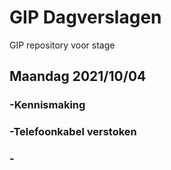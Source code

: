 # GIP Dagverslagen
GIP repository voor stage

## Maandag 2021/10/04<br/>
### -Kennismaking<br/>
### -Telefoonkabel verstoken<br/>
### -
